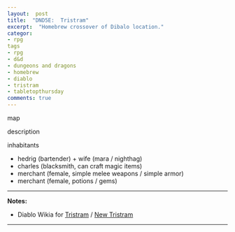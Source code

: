```yaml
---
layout:  post
title:  "DND5E:  Tristram"
excerpt:  "Homebrew crossover of Dibalo location."
categor:
- rpg
tags
- rpg
- d&d
- dungeons and dragons
- homebrew
- diablo
- tristram
- tabletopthursday
comments: true
---
```


map

description

inhabitants
- hedrig (bartender) + wife (mara / nighthag)
- charles (blacksmith, can craft magic items)
- merchant (female, simple melee weapons / simple armor)
- merchant (female, potions / gems)


---

**Notes:**
- Diablo Wikia for [Tristram](http://diablo.wikia.com/wiki/Tristram) / [New Tristram](http://diablo.wikia.com/wiki/Tristram)

---